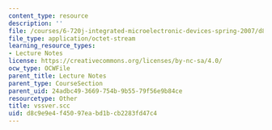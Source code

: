 ```yaml
---
content_type: resource
description: ''
file: /courses/6-720j-integrated-microelectronic-devices-spring-2007/d8c9e9e4f45097eabd1bcb2283fd47c4_vssver.scc
file_type: application/octet-stream
learning_resource_types:
- Lecture Notes
license: https://creativecommons.org/licenses/by-nc-sa/4.0/
ocw_type: OCWFile
parent_title: Lecture Notes
parent_type: CourseSection
parent_uid: 24adbc49-3669-754b-9b55-79f56e9b84ce
resourcetype: Other
title: vssver.scc
uid: d8c9e9e4-f450-97ea-bd1b-cb2283fd47c4
---
```


